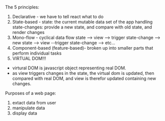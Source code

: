 The 5 principles:
1) Declarative - we have to tell react what to do
2) State-based -
  state: the current mutable data set of the app
  handling state-changes: provide a new state, and compare with old state, and render changes
3) Mono-flow -
  cyclical data flow
    state --> view --> trigger state-change --> new state --> view --trigger state-change --> etc...
4) Component-based (feature-based)- broken up into smaller parts that perform individual tasks
5) VIRTUAL DOM!!!
  - virtural DOM is javascript object representing real DOM.
  - as view triggers changes in the state, the virtual dom is updated, then compared with real DOM, and view is therefor updated containing new changes.


Purposes of a web page:
1) extact data from user
2) manipulate data
3) display data



